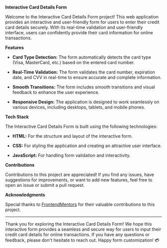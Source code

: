 **Interactive Card Details Form**

Welcome to the Interactive Card Details Form project! This web application provides an interactive and user-friendly form for users to enter their credit card details securely. With its real-time validation and user-friendly interface, users can confidently provide their card information for online transactions.

**Features**

- **Card Type Detection:** The form automatically detects the card type (Visa, MasterCard, etc.) based on the entered card number.

- **Real-Time Validation:** The form validates the card number, expiration date, and CVV in real-time to ensure accurate and complete information.

- **Smooth Transitions:** The form includes smooth transitions and visual feedback to enhance the user experience.

- **Responsive Design:** The application is designed to work seamlessly on various devices, including desktops, tablets, and mobile phones.

**Tech Stack**

The Interactive Card Details Form is built using the following technologies:

- **HTML:** For the structure and layout of the interactive form.

- **CSS:** For styling the application and creating an attractive user interface.

- **JavaScript:** For handling form validation and interactivity.

**Contributions**

Contributions to this project are appreciated! If you find any issues, have suggestions for improvements, or want to add new features, feel free to open an issue or submit a pull request.

**Acknowledgments**

Special thanks to [FrontendMentors](https://www.frontendmentor.io/challenges) for their valuable contributions to this project.

---

Thank you for exploring the Interactive Card Details Form! We hope this interactive form provides a seamless and secure way for users to input their credit card details for online transactions. If you have any questions or feedback, please don't hesitate to reach out. Happy form customization! 💳
